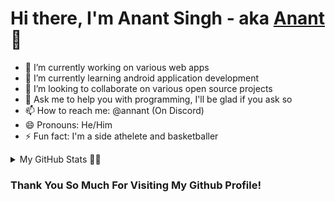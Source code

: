 # Hi there, I'm Anant Singh - aka [Anant](https://github.com/annanttomar) 👋 

- 🔭 I’m currently working on various web apps
- 🌱 I’m currently learning android application development
- 👯 I’m looking to collaborate on various open source projects
- 💬 Ask me to help you with programming, I'll be glad if you ask so
- 📫 How to reach me: @annant (On Discord)
- 😄 Pronouns: He/Him
- ⚡ Fun fact: I'm a side athelete and basketballer

<details>
  <summary>My GitHub Stats 💁‍♂️</summary>
  <br>
  <img align="left" alt="Anant Singh's GitHub Stats" src="https://github-readme-stats.vercel.app/api?username=annanttomar&show_icons=true&hide_border=true&theme=radical" />
</details>

### Thank You So Much For Visiting My Github Profile!
